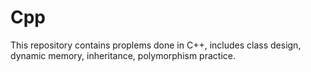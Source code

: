 # Cpp
This repository contains proplems done in C++, includes class design, dynamic memory, inheritance, polymorphism practice.
